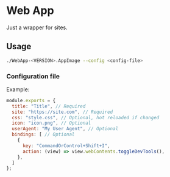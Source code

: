 # Web App

Just a wrapper for sites.

## Usage

```bash
./WebApp-<VERSION>.AppImage --config <config-file>
```

### Configuration file

Example:

```js
module.exports = {
  title: "Title", // Required
  site: "https://site.com", // Required
  css: "style.css", // Optional, hot reloaded if changed
  icon: "icon.png", // Optional
  userAgent: "My User Agent", // Optional
  bindings: [ // Optional
    {
      key: "CommandOrControl+Shift+I",
      action: (view) => view.webContents.toggleDevTools(),
    },
  ]
};
```
